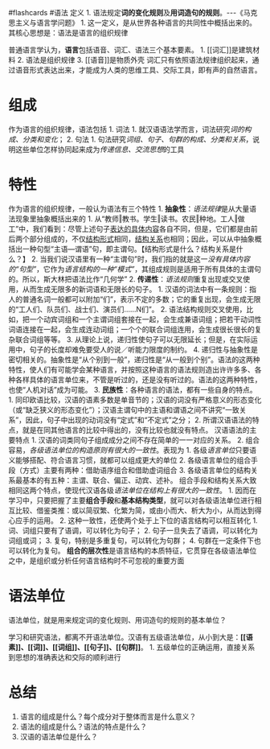 #flashcards #语法
定义
	1. 语法规定**词的变化规则**及**用词造句的规则**。---《马克思主义与语言学问题》
		1. 这一定义，是从世界各种语言的共同性中概括出来的。其核心思想是：语法是语言的组织规律
<!--SR:!2023-06-15,3,250-->

普通语言学认为，**语言**包括语音、词汇、语法三个基本要素。
	1. [[词汇]]是建筑材料
	2. 语法是组织规律
	3. [[语音]]是物质外壳
词汇只有依照语法规律组织起来，通过语音形式表达出来，才能成为人类的思维工具、交际工具，即有声的自然语言。
# 组成
作为语言的组织规律，语法包括
	1. 词法
		1. 就汉语语法学而言，词法研究*词的构成、分类和变化*；
	2. 句法
		1. 句法研究*词组、句子、句群的构成、分类和关系*，说明这些单位怎样协同起来成为*传递信息、交流思想*的工具
# 特性
作为语言的组织规律，一般认为语法有三个特性
	1. **抽象性**：*语法规律*是从大量语法现象里抽象概括出来的
		1. 从“教师‖教书。学生‖读书。农民‖种地。工人‖做工”中，我们看到：尽管上述句子<u>表达的具体内容</u>各自不同，但是，它们都是由前后两个部分组成的，不仅<u>结构形式</u>相同，<u>结构关系</u>也相同；因此，可以从中抽象概括出一种句型“主语—谓语”句，即主谓句。【结构形式是什么？结构关系是什么？】
		2. 当我们说汉语里有一种“主谓句”时，我们指的就是这一*没有具体内容的“句型”*，它作为*语言结构的一种“模式”*，其组成规则是适用于所有具体的主谓句的。所以，斯大林把语法比作“几何学”
	2. **传递性**：*语法规则*重复出现或交叉使用，从而生成无限多的新词语和无限长的句子。
		1. 汉语的词法中有一条规则：指人的普通名词一般都可以附加“们”，表示不定的多数；它的重复出现，会生成无限的“工人们、队员们、战士们、演员们……N们”。
		2. 语法结构规则交叉使用，比如，把一个动宾词组和一个主谓词组套接在一起，会生成兼语词组；把若干动词性词语连接在一起，会生成连动词组；一个个的联合词组连用，会生成很长很长的复杂联合词组等等。
		3. 从理论上说，递归性使句子可以无限延长；但是，在实际运用中，句子的长度却难免要受人的说／听能力限度的制约。
		4. 递归性与抽象性是密切相关的。抽象性是“从个别到一般”，递归性是“从一般到个别”。语法的这两种特性，使人们有可能学会某种语言，并按照这种语言的语法规则造出许许多多、各种各样具体的语言单位来，不管是听过的，还是没有听过的。语法的这两种特性，也使“人机对话”成为可能。
	3. **民族性**：各种语言的语法，都有一些自身的特点。
		1. 同印欧语比较，汉语的语素多数是单音节的；汉语的词没有严格意义的形态变化（或“缺乏狭义的形态变化”）；汉语主谓句中的主语和谓语之间不讲究“一致关系”，因此，句子中出现的动词没有“定式”和“不定式”之分；
		2. 所谓汉语语法的特点，就是在同其他语言的比较中得出的，没有比较也就没有特点。
汉语语法的主要特点
	1. 汉语的词类同句子组成成分之间不存在简单的一一对应的关系。
	2. 组合容易，*各级语法单位的构造原则有很大的一致性*。表现为
		1. 各级*语言单位*只要语义能够搭配、符合语言习惯，就都可以组成更大的单位
		2. 各级语言单位的组合手段（方式）主要有两种：借助语序组合和借助虚词组合
		3. 各级语言单位的结构关系最基本的有五种：主谓、联合、偏正、动宾、述补。
组合手段和结构关系大致相同这两个特点，使现代汉语各级*语法单位在结构上有很大的一致性*。
	1. 因而在学习中，只要把握了主要**组合手段**和**基本结构类型**，就可以对各级语法单位进行相互比较、借鉴类推：或以简驭繁、化繁为简，或由小而大、析大为小，从而达到得心应手的运用。
	2. 这种一致性，还使两个处于上下位的语言结构可以相互转化
		1. 词、词组只要有了语调，可以转化为句子；
		2. 句子一旦失去了语调，可以转化为词组或词；
		3. 复句，特别是多重复句，可以转化为句群；
		4. 句群在一定条件下也可以转化为复句。
**组合的层次性**是语言结构的本质特征，它贯穿在各级语法单位之中，是组织或分析任何语言结构时不可忽视的重要方面
# 语法单位
语法单位，就是用来规定词的变化规则、用词造句的规则的基本单位？

学习和研究语法，都离不开语法单位。汉语有五级语法单位，从小到大是：**[[语素]]、[[词]]、[[词组]]、[[句子]]、[[句群]]**。
	1. 五级单位的正确运用，直接关系到思想的准确表达和交际的顺利进行
# 总结
1. 语言的组成是什么？每个成分对于整体而言是什么意义？
2. 语法的组成是什么？语法的特点是什么？
3. 汉语的语法单位是什么？